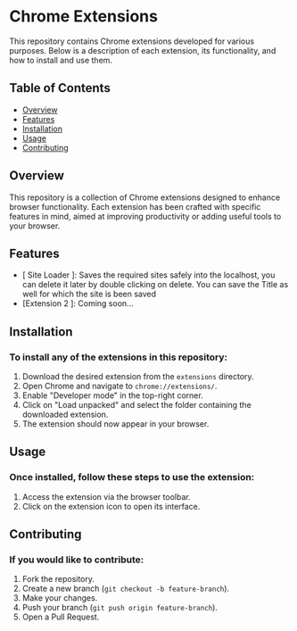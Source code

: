 # **Chrome Extensions**

This repository contains Chrome extensions developed for various purposes. Below is a description of each extension, its functionality, and how to install and use them.

## Table of Contents

- [Overview](#overview)
- [Features](#features)
- [Installation](#installation)
- [Usage](#usage)
- [Contributing](#contributing)


## Overview

This repository is a collection of Chrome extensions designed to enhance browser functionality. 
Each extension has been crafted with specific features in mind, aimed at improving productivity or adding useful tools to your browser.

## Features

- [ Site Loader ]: Saves the required sites safely into the localhost, you can delete it later by double clicking on delete. You can save the Title as well for which the site is been saved
- [Extension 2 ]: Coming soon...

## Installation

### To install any of the extensions in this repository:

1. Download the desired extension from the `extensions` directory.
2. Open Chrome and navigate to `chrome://extensions/`.
3. Enable "Developer mode" in the top-right corner.
4. Click on "Load unpacked" and select the folder containing the downloaded extension.
5. The extension should now appear in your browser.

## Usage

### Once installed, follow these steps to use the extension:

1. Access the extension via the browser toolbar.
2. Click on the extension icon to open its interface.

## Contributing

### If you would like to contribute:

1. Fork the repository.
2. Create a new branch (`git checkout -b feature-branch`).
3. Make your changes.
4. Push your branch (`git push origin feature-branch`).
5. Open a Pull Request.
